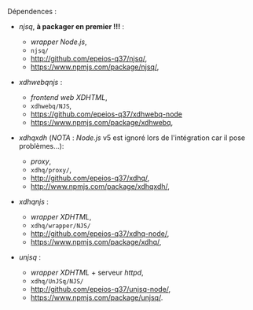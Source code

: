 Dépendences :

* *njsq*, **à packager en premier !!!** : 
  * *wrapper* *Node.js*,
  * `njsq/`
  * <http://github.com/epeios-q37/njsq/>,
  * <https://www.npmjs.com/package/njsq/>,

* *xdhwebqnjs* :
  * *frontend* *web* *XDHTML*,
  * `xdhwebq/NJS`,
  * <https://github.com/epeios-q37/xdhwebq-node>
  * <https://www.npmjs.com/package/xdhwebq>,

* *xdhqxdh* (*NOTA* : *Node.js* v5 est ignoré lors de l'intégration car il pose problèmes...):
  *  *proxy*,
  * `xdhq/proxy/`,
  * <http://github.com/epeios-q37/xdhq/>,
  * <http://www.npmjs.com/package/xdhqxdh/>,

* *xdhqnjs* :
  * *wrapper* *XDHTML*,
  * `xdhq/wrapper/NJS/`
  * <http://github.com/epeios-q37/xdhq-node/>,
  * <https://www.npmjs.com/package/xdhq/>,

* *unjsq* :
	* *wrapper* *XDHTML* + serveur *httpd*,
	* `xdhq/UnJSq/NJS/`
	* <http://github.com/epeios-q37/unjsq-node/>,
	* <https://www.npmjs.com/package/unjsq/>.